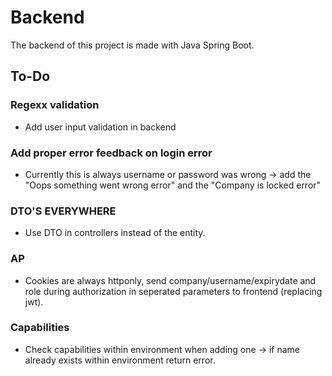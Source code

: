 # Backend
The backend of this project is made with Java Spring Boot.

## To-Do

### Regexx validation
* Add user input validation in backend

### Add proper error feedback on login error
* Currently this is always username or password was wrong -> add the "Oops something went wrong error" and the "Company is locked error"

### DTO'S EVERYWHERE
* Use DTO in controllers instead of the entity.

### AP
* Cookies are always httponly, send company/username/expirydate and role during authorization in seperated parameters to frontend (replacing jwt).

### Capabilities
* Check capabilities within environment when adding one -> if name already exists within environment return error.